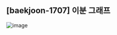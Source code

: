 ## [baekjoon-1707] 이분 그래프

![image](https://user-images.githubusercontent.com/22045163/97858143-10183100-1d42-11eb-89da-fdb339b83529.png)
